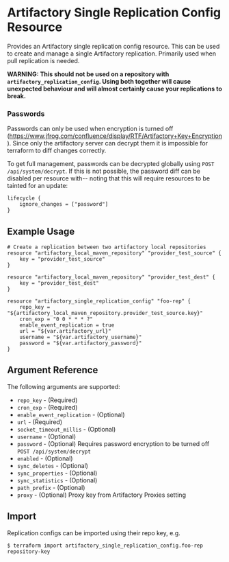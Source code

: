 # Artifactory Single Replication Config Resource

Provides an Artifactory single replication config resource. This can be used to create and manage a single Artifactory
replication. Primarily used when pull replication is needed.

**WARNING: This should not be used on a repository with `artifactory_replication_config`. Using both together will cause
unexpected behaviour and will almost certainly cause your replications to break.**

### Passwords
Passwords can only be used when encryption is turned off (https://www.jfrog.com/confluence/display/RTF/Artifactory+Key+Encryption). 
Since only the artifactory server can decrypt them it is impossible for terraform to diff changes correctly.

To get full management, passwords can be decrypted globally using `POST /api/system/decrypt`. If this is not possible, 
the password diff can be disabled per resource with-- noting that this will require resources to be tainted for an update:
```hcl
lifecycle {
    ignore_changes = ["password"]
}
``` 

## Example Usage

```hcl
# Create a replication between two artifactory local repositories
resource "artifactory_local_maven_repository" "provider_test_source" {
	key = "provider_test_source"
}

resource "artifactory_local_maven_repository" "provider_test_dest" {
	key = "provider_test_dest"
}

resource "artifactory_single_replication_config" "foo-rep" {
	repo_key = "${artifactory_local_maven_repository.provider_test_source.key}"
	cron_exp = "0 0 * * * ?"
	enable_event_replication = true
    url = "${var.artifactory_url}"
    username = "${var.artifactory_username}"
    password = "${var.artifactory_password}"		
}
```

## Argument Reference

The following arguments are supported:

* `repo_key` - (Required)
* `cron_exp` - (Required)
* `enable_event_replication` - (Optional)
* `url` - (Required)
* `socket_timeout_millis` - (Optional)
* `username` - (Optional)
* `password` - (Optional) Requires password encryption to be turned off `POST /api/system/decrypt`
* `enabled` - (Optional)
* `sync_deletes` - (Optional)
* `sync_properties` - (Optional)
* `sync_statistics` - (Optional)
* `path_prefix` - (Optional)
* `proxy` - (Optional) Proxy key from Artifactory Proxies setting

## Import

Replication configs can be imported using their repo key, e.g.

```
$ terraform import artifactory_single_replication_config.foo-rep repository-key
```
